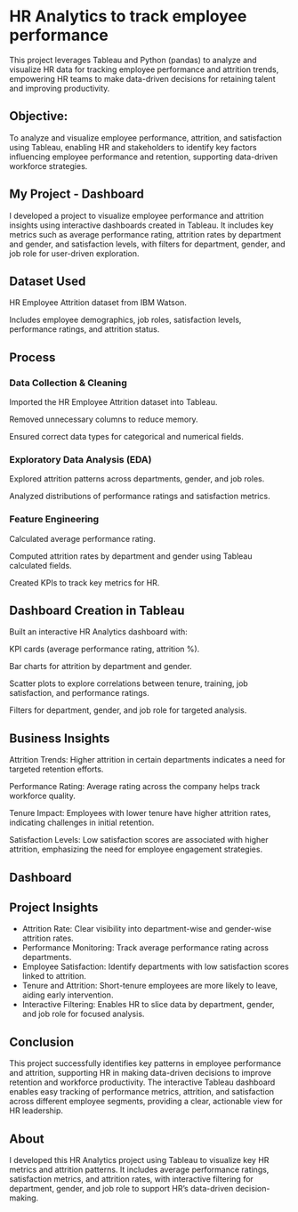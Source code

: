 # HR Analytics to track employee performance
This project leverages Tableau and Python (pandas) to analyze and visualize HR data for tracking employee performance and attrition trends, empowering HR teams to make data-driven decisions for retaining talent and improving productivity.
## Objective:
To analyze and visualize employee performance, attrition, and satisfaction using Tableau, enabling HR and stakeholders to identify key factors influencing employee performance and retention, supporting data-driven workforce strategies.

## My Project - Dashboard
I developed a project to visualize employee performance and attrition insights using interactive dashboards created in Tableau. It includes key metrics such as average performance rating, attrition rates by department and gender, and satisfaction levels, with filters for department, gender, and job role for user-driven exploration.

## Dataset Used
HR Employee Attrition dataset from IBM Watson.

Includes employee demographics, job roles, satisfaction levels, performance ratings, and attrition status.

## Process
### Data Collection & Cleaning
Imported the HR Employee Attrition dataset into Tableau.

Removed unnecessary columns to reduce memory.

Ensured correct data types for categorical and numerical fields.

### Exploratory Data Analysis (EDA)
Explored attrition patterns across departments, gender, and job roles.

Analyzed distributions of performance ratings and satisfaction metrics.

### Feature Engineering
Calculated average performance rating.

Computed attrition rates by department and gender using Tableau calculated fields.

Created KPIs to track key metrics for HR.

## Dashboard Creation in Tableau
Built an interactive HR Analytics dashboard with:

KPI cards (average performance rating, attrition %).

Bar charts for attrition by department and gender.

Scatter plots to explore correlations between tenure, training, job satisfaction, and performance ratings.

Filters for department, gender, and job role for targeted analysis.

## Business Insights
Attrition Trends: Higher attrition in certain departments indicates a need for targeted retention efforts.

Performance Rating: Average rating across the company helps track workforce quality.

Tenure Impact: Employees with lower tenure have higher attrition rates, indicating challenges in initial retention.

Satisfaction Levels: Low satisfaction scores are associated with higher attrition, emphasizing the need for employee engagement strategies.

## Dashboard

## Project Insights
* Attrition Rate: Clear visibility into department-wise and gender-wise attrition rates.
* Performance Monitoring: Track average performance rating across departments.
* Employee Satisfaction: Identify departments with low satisfaction scores linked to attrition.
* Tenure and Attrition: Short-tenure employees are more likely to leave, aiding early intervention.
* Interactive Filtering: Enables HR to slice data by department, gender, and job role for focused analysis.

## Conclusion
This project successfully identifies key patterns in employee performance and attrition, supporting HR in making data-driven decisions to improve retention and workforce productivity. The interactive Tableau dashboard enables easy tracking of performance metrics, attrition, and satisfaction across different employee segments, providing a clear, actionable view for HR leadership.

## About
I developed this HR Analytics project using Tableau to visualize key HR metrics and attrition patterns. It includes average performance ratings, satisfaction metrics, and attrition rates, with interactive filtering for department, gender, and job role to support HR’s data-driven decision-making.

